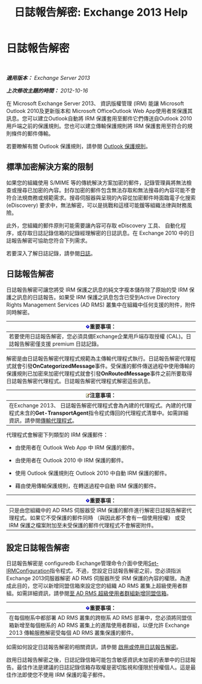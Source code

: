 ﻿---
title: '日誌報告解密: Exchange 2013 Help'
TOCTitle: 日誌報告解密
ms:assetid: c063e2bd-2444-480d-8b35-73f31064a31b
ms:mtpsurl: https://technet.microsoft.com/zh-tw/library/Dd876936(v=EXCHG.150)
ms:contentKeyID: 50474104
ms.date: 05/21/2018
mtps_version: v=EXCHG.150
ms.translationtype: MT
---

# 日誌報告解密

 

_**適用版本：** Exchange Server 2013_

_**上次修改主題的時間：** 2012-10-16_

在 Microsoft Exchange Server 2013、 資訊版權管理 (IRM) 能讓 Microsoft Outlook 2010及更新版本和 Microsoft OfficeOutlook Web App使用者來保護其訊息。您可以建立Outlook自動將 IRM 保護套用至郵件它們傳送自Outlook 2010用戶端之前的保護規則。您也可以建立傳輸保護規則將 IRM 保護套用至符合的規則條件的郵件傳輸。

若要瞭解有關 Outlook 保護規則，請參閱 [Outlook 保護規則](outlook-protection-rules-exchange-2013-help.md)。

## 標準加密解決方案的限制

如果您的組織使用 S/MIME 等的傳統解決方案加密的郵件，記錄管理員將無法檢查或搜尋已加密的內容。封存加密的郵件包含無法存取和無法搜尋的內容可能不會符合法規商務或規範需求。搜尋伺服器與呈現的內容從加密郵件時面臨電子化搜索 (eDiscovery) 要求中，無法解密，可以是挑戰和這樣可能鍰等組織法律與財務風險。

此外，您組織的郵件原則可能需要讓內容可存取 eDiscovery 工具、 自動化程序，或存取日誌記錄信箱的記錄經理解密的日誌訊息。在 Exchange 2010 中的日誌報告解密可協助您符合下列需求。

若要深入了解日誌記錄，請參閱[日誌](journaling-exchange-2013-help.md)。

## 日誌報告解密

日誌報告解密可讓您將受 IRM 保護之訊息的純文字複本儲存除了原始的受 IRM 保護之訊息的日誌報告。如果受 IRM 保護之訊息包含已受到Active Directory Rights Management Services (AD RMS) 叢集中在組織中任何支援的附件，附件同時解密。

<table>
<thead>
<tr class="header">
<th><img src="images/Bb124558.important(EXCHG.150).gif" title="重要事項" alt="重要事項" />重要事項：</th>
</tr>
</thead>
<tbody>
<tr class="odd">
<td>若要使用日誌報告解密，您必須具備Exchange企業用戶端存取授權 (CAL)。日誌報告解密僅支援 premium 日誌記錄。</td>
</tr>
</tbody>
</table>


解密是由日誌報告解密代理程式規範為主傳輸代理程式執行。日誌報告解密代理程式就會引發**OnCategorizedMessage**事件。受保護的郵件傳送過程中使用傳輸的保護規則已加密來加密代理程式就會引發**OnRoutedMessage**事件之前所要取得日誌報告解密代理程式。日誌報告解密代理程式解密這些訊息。

<table>
<thead>
<tr class="header">
<th><img src="images/Bb124558.note(EXCHG.150).gif" title="注意事項" alt="注意事項" />注意事項：</th>
</tr>
</thead>
<tbody>
<tr class="odd">
<td>在Exchange 2013、 日誌報告解密代理程式會為內建的代理程式。內建的代理程式未含的<strong>Get-TransportAgent</strong>指令程式傳回的代理程式清單中。如需詳細資訊，請參閱<a href="transport-agents-exchange-2013-help.md">傳輸代理程式</a>。</td>
</tr>
</tbody>
</table>


代理程式會解密下列類型的 IRM 保護郵件：

  - 由使用者在 Outlook Web App 中 IRM 保護的郵件。

  - 由使用者在 Outlook 2010 中 IRM 保護的郵件。

  - 使用 Outlook 保護規則在 Outlook 2010 中自動 IRM 保護的郵件。

  - 藉由使用傳輸保護規則，在轉送過程中自動 IRM 保護的郵件。

<table>
<thead>
<tr class="header">
<th><img src="images/Bb124558.important(EXCHG.150).gif" title="重要事項" alt="重要事項" />重要事項：</th>
</tr>
</thead>
<tbody>
<tr class="odd">
<td>只是由您組織中的 AD RMS 伺服器受 IRM 保護的郵件進行解密日誌報告解密代理程式。如果它不受保護的郵件同時 （與因此都不會有一個使用授權） 或受 IRM 保護之檔案附加至未受保護的郵件代理程式不會解密附件。</td>
</tr>
</tbody>
</table>


## 設定日誌報告解密

日誌報告解密是 configuredb Exchange管理命令介面中使用[Set-IRMConfiguration](https://technet.microsoft.com/zh-tw/library/dd979792\(v=exchg.150\))指令程式。不過，您設定日誌報告解密之前，您必須指派Exchange 2013伺服器解密 AD RMS 伺服器所受 IRM 保護的內容的權限。為達成此目的，您可以新增同盟信箱來設定您的組織 AD RMS 叢集上超級使用者群組。如需詳細資訊，請參閱[至 AD RMS 超級使用者群組新增同盟信箱](add-the-federation-mailbox-to-the-ad-rms-super-users-group-exchange-2013-help.md)。

<table>
<thead>
<tr class="header">
<th><img src="images/Bb124558.important(EXCHG.150).gif" title="重要事項" alt="重要事項" />重要事項：</th>
</tr>
</thead>
<tbody>
<tr class="odd">
<td>在每個樹系中都部署 AD RMS 叢集的跨樹系 AD RMS 部署中，您必須將同盟信箱新增至每個樹系的 AD RMS 叢集上的進階使用者群組，以便允許 Exchange 2013 傳輸服務解密受每個 AD RMS 叢集保護的郵件。</td>
</tr>
</tbody>
</table>


如需如何設定日誌報告解密的相關資訊，請參閱 [啟用或停用日誌報告解密](enable-or-disable-journal-report-decryption-exchange-2013-help.md)。

啟用日誌報告解密之後，日誌記錄信箱可能包含敏感資訊未加密的表單中的日誌報告。最佳作法是建議的日誌記錄信箱存取權是密切監視和僅限於授權個人。這是最佳作法即使您不使用 IRM 保護的電子郵件。

